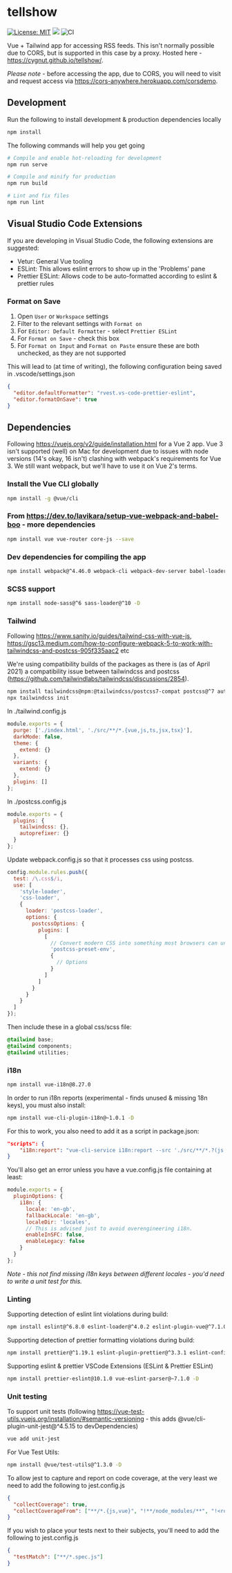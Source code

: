 # tellshow

[![License: MIT](https://img.shields.io/badge/License-MIT-yellow.svg)](https://opensource.org/licenses/MIT)
![](https://erguotou520.github.io/vue-version-badge/vue2.x.svg)
![CI](https://github.com/Cygnut/tellshow/actions/workflows/ci.yml/badge.svg)

Vue + Tailwind app for accessing RSS feeds. This isn't normally possible due to CORS, but is supported in this case by a proxy. Hosted here - https://cygnut.github.io/tellshow/.

_Please note_ - before accessing the app, due to CORS, you will need to visit and request access via https://cors-anywhere.herokuapp.com/corsdemo.

## Development

Run the following to install development & production dependencies locally

```sh
npm install
```

The following commands will help you get going

```sh
# Compile and enable hot-reloading for development
npm run serve

# Compile and minify for production
npm run build

# Lint and fix files
npm run lint
```

## Visual Studio Code Extensions

If you are developing in Visual Studio Code, the following extensions are suggested:

- Vetur: General Vue tooling
- ESLint: This allows eslint errors to show up in the 'Problems' pane
- Prettier ESLint: Allows code to be auto-formatted according to eslint & prettier rules

### Format on Save

1. Open `User` or `Workspace` settings
2. Filter to the relevant settings with `Format on`
3. For `Editor: Default Formatter` - select `Prettier ESLint`
4. For `Format on Save` - check this box
5. For `Format on Input` and `Format on Paste` ensure these are both unchecked, as they are not supported

This will lead to (at time of writing), the following configuration being saved in .vscode/settings.json

```json
{
  "editor.defaultFormatter": "rvest.vs-code-prettier-eslint",
  "editor.formatOnSave": true
}
```

## Dependencies

Following https://vuejs.org/v2/guide/installation.html for a Vue 2 app. Vue 3 isn't supported (well) on Mac for development due to issues with node versions (14's okay, 16 isn't) clashing with webpack's requirements for Vue 3. We still want webpack, but we'll have to use it on Vue 2's terms.

### Install the Vue CLI globally

```sh
npm install -g @vue/cli
```

### From https://dev.to/lavikara/setup-vue-webpack-and-babel-boo - more dependencies

```sh
npm install vue vue-router core-js --save
```

### Dev dependencies for compiling the app

```sh
npm install webpack@^4.46.0 webpack-cli webpack-dev-server babel-loader @babel/core @babel/preset-env vue-loader vue-template-compiler -D
```

### SCSS support

```sh
npm install node-sass@^6 sass-loader@^10 -D
```

### Tailwind

Following https://www.sanity.io/guides/tailwind-css-with-vue-js, https://gsc13.medium.com/how-to-configure-webpack-5-to-work-with-tailwindcss-and-postcss-905f335aac2 etc

We're using compatibility builds of the packages as there is (as of April 2021) a compatibility issue between tailwindcss and postcss (https://github.com/tailwindlabs/tailwindcss/discussions/2854).

```sh
npm install tailwindcss@npm:@tailwindcss/postcss7-compat postcss@^7 autoprefixer@^9 -D
npx tailwindcss init
```

In ./tailwind.config.js

```js
module.exports = {
  purge: ['./index.html', './src/**/*.{vue,js,ts,jsx,tsx}'],
  darkMode: false,
  theme: {
    extend: {}
  },
  variants: {
    extend: {}
  },
  plugins: []
};
```

In ./postcss.config.js

```js
module.exports = {
  plugins: {
    tailwindcss: {},
    autoprefixer: {}
  }
};
```

Update webpack.config.js so that it processes css using postcss.

```js
config.module.rules.push({
  test: /\.css$/i,
  use: [
    'style-loader',
    'css-loader',
    {
      loader: 'postcss-loader',
      options: {
        postcssOptions: {
          plugins: [
            [
              // Convert modern CSS into something most browsers can understand
              'postcss-preset-env',
              {
                // Options
              }
            ]
          ]
        }
      }
    }
  ]
});
```

Then include these in a global css/scss file:

```css
@tailwind base;
@tailwind components;
@tailwind utilities;
```

### i18n

```sh
npm install vue-i18n@8.27.0
```

In order to run i18n reports (experimental - finds unused & missing 18n keys), you must also install:

```sh
npm install vue-cli-plugin-i18n@~1.0.1 -D
```

For this to work, you also need to add it as a script in package.json:

```json
"scripts": {
    "i18n:report": "vue-cli-service i18n:report --src './src/**/*.?(js|ts|vue)' --locales './src/locales/**/*.json'"
}
```

You'll also get an error unless you have a vue.config.js file containing at least:

```js
module.exports = {
  pluginOptions: {
    i18n: {
      locale: 'en-gb',
      fallbackLocale: 'en-gb',
      localeDir: 'locales',
      // This is advised just to avoid overengineering i18n.
      enableInSFC: false,
      enableLegacy: false
    }
  }
};
```

_Note - this not find missing i18n keys between different locales - you'd need to write a unit test for this._

### Linting

Supporting detection of eslint lint violations during build:

```sh
npm install eslint@^6.8.0 eslint-loader@^4.0.2 eslint-plugin-vue@^7.1.0 -D
```

Supporting detection of prettier formatting violations during build:

```sh
npm install prettier@^1.19.1 eslint-plugin-prettier@^3.3.1 eslint-config-prettier@^6.15.0 @vue/eslint-config-prettier@^6.0.0 -D
```

Supporting eslint & prettier VSCode Extensions (ESLint & Prettier ESLint)

```sh
npm install prettier-eslint@10.1.0 vue-eslint-parser@~7.1.0 -D
```

### Unit testing

To support unit tests (following https://vue-test-utils.vuejs.org/installation/#semantic-versioning - this adds @vue/cli-plugin-unit-jest@^4.5.15 to devDependencies)

```sh
vue add unit-jest
```

For Vue Test Utils:

```sh
npm install @vue/test-utils@^1.3.0 -D
```

To allow jest to capture and report on code coverage, at the very least we need to add the following to jest.config.js

```json
{
  "collectCoverage": true,
  "collectCoverageFrom": ["**/*.{js,vue}", "!**/node_modules/**", "!<rootDir>/dist/**"]
}
```

If you wish to place your tests next to their subjects, you'll need to add the following to jest.config.js

```json
{
  "testMatch": ["**/*.spec.js"]
}
```
